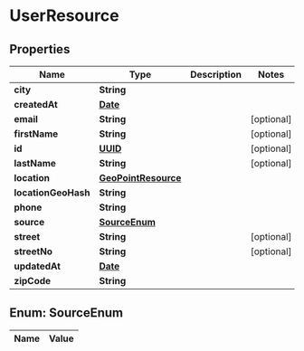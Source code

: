 
# UserResource

## Properties
Name | Type | Description | Notes
------------ | ------------- | ------------- | -------------
**city** | **String** |  | 
**createdAt** | [**Date**](Date.md) |  | 
**email** | **String** |  |  [optional]
**firstName** | **String** |  |  [optional]
**id** | [**UUID**](UUID.md) |  |  [optional]
**lastName** | **String** |  |  [optional]
**location** | [**GeoPointResource**](GeoPointResource.md) |  | 
**locationGeoHash** | **String** |  | 
**phone** | **String** |  | 
**source** | [**SourceEnum**](#SourceEnum) |  | 
**street** | **String** |  |  [optional]
**streetNo** | **String** |  |  [optional]
**updatedAt** | [**Date**](Date.md) |  | 
**zipCode** | **String** |  | 


<a name="SourceEnum"></a>
## Enum: SourceEnum
Name | Value
---- | -----



